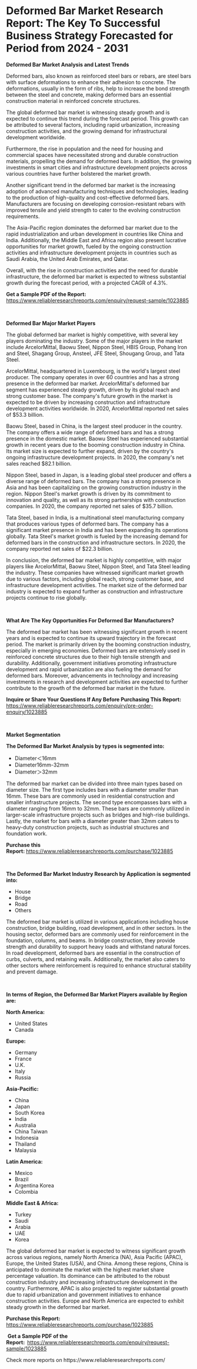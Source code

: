 <p><h1>Deformed Bar Market Research Report: The Key To Successful Business Strategy Forecasted for Period from 2024 - 2031</h1></p><p><strong>Deformed Bar Market Analysis and Latest Trends</strong></p>
<p><p>Deformed bars, also known as reinforced steel bars or rebars, are steel bars with surface deformations to enhance their adhesion to concrete. The deformations, usually in the form of ribs, help to increase the bond strength between the steel and concrete, making deformed bars an essential construction material in reinforced concrete structures.</p><p>The global deformed bar market is witnessing steady growth and is expected to continue this trend during the forecast period. This growth can be attributed to several factors, including rapid urbanization, increasing construction activities, and the growing demand for infrastructural development worldwide. </p><p>Furthermore, the rise in population and the need for housing and commercial spaces have necessitated strong and durable construction materials, propelling the demand for deformed bars. In addition, the growing investments in smart cities and infrastructure development projects across various countries have further bolstered the market growth.</p><p>Another significant trend in the deformed bar market is the increasing adoption of advanced manufacturing techniques and technologies, leading to the production of high-quality and cost-effective deformed bars. Manufacturers are focusing on developing corrosion-resistant rebars with improved tensile and yield strength to cater to the evolving construction requirements.</p><p>The Asia-Pacific region dominates the deformed bar market due to the rapid industrialization and urban development in countries like China and India. Additionally, the Middle East and Africa region also present lucrative opportunities for market growth, fueled by the ongoing construction activities and infrastructure development projects in countries such as Saudi Arabia, the United Arab Emirates, and Qatar.</p><p>Overall, with the rise in construction activities and the need for durable infrastructure, the deformed bar market is expected to witness substantial growth during the forecast period, with a projected CAGR of 4.3%.</p></p>
<p><strong>Get a Sample PDF of the Report:&nbsp;</strong> <a href="https://www.reliableresearchreports.com/enquiry/request-sample/1023885">https://www.reliableresearchreports.com/enquiry/request-sample/1023885</a></p>
<p>&nbsp;</p>
<p><strong>Deformed Bar Major Market Players</strong></p>
<p><p>The global deformed bar market is highly competitive, with several key players dominating the industry. Some of the major players in the market include ArcelorMittal, Baowu Steel, Nippon Steel, HBIS Group, Pohang Iron and Steel, Shagang Group, Ansteel, JFE Steel, Shougang Group, and Tata Steel.</p><p>ArcelorMittal, headquartered in Luxembourg, is the world's largest steel producer. The company operates in over 60 countries and has a strong presence in the deformed bar market. ArcelorMittal's deformed bar segment has experienced steady growth, driven by its global reach and strong customer base. The company's future growth in the market is expected to be driven by increasing construction and infrastructure development activities worldwide. In 2020, ArcelorMittal reported net sales of $53.3 billion.</p><p>Baowu Steel, based in China, is the largest steel producer in the country. The company offers a wide range of deformed bars and has a strong presence in the domestic market. Baowu Steel has experienced substantial growth in recent years due to the booming construction industry in China. Its market size is expected to further expand, driven by the country's ongoing infrastructure development projects. In 2020, the company's net sales reached $82.1 billion.</p><p>Nippon Steel, based in Japan, is a leading global steel producer and offers a diverse range of deformed bars. The company has a strong presence in Asia and has been capitalizing on the growing construction industry in the region. Nippon Steel's market growth is driven by its commitment to innovation and quality, as well as its strong partnerships with construction companies. In 2020, the company reported net sales of $35.7 billion.</p><p>Tata Steel, based in India, is a multinational steel manufacturing company that produces various types of deformed bars. The company has a significant market presence in India and has been expanding its operations globally. Tata Steel's market growth is fueled by the increasing demand for deformed bars in the construction and infrastructure sectors. In 2020, the company reported net sales of $22.3 billion.</p><p>In conclusion, the deformed bar market is highly competitive, with major players like ArcelorMittal, Baowu Steel, Nippon Steel, and Tata Steel leading the industry. These companies have witnessed significant market growth due to various factors, including global reach, strong customer base, and infrastructure development activities. The market size of the deformed bar industry is expected to expand further as construction and infrastructure projects continue to rise globally.</p></p>
<p>&nbsp;</p>
<p><strong>What Are The Key Opportunities For Deformed Bar Manufacturers?</strong></p>
<p><p>The deformed bar market has been witnessing significant growth in recent years and is expected to continue its upward trajectory in the forecast period. The market is primarily driven by the booming construction industry, especially in emerging economies. Deformed bars are extensively used in reinforced concrete structures due to their high tensile strength and durability. Additionally, government initiatives promoting infrastructure development and rapid urbanization are also fueling the demand for deformed bars. Moreover, advancements in technology and increasing investments in research and development activities are expected to further contribute to the growth of the deformed bar market in the future.</p></p>
<p><strong>Inquire or Share Your Questions If Any Before Purchasing This Report:</strong> <a href="https://www.reliableresearchreports.com/enquiry/pre-order-enquiry/1023885">https://www.reliableresearchreports.com/enquiry/pre-order-enquiry/1023885</a></p>
<p>&nbsp;</p>
<p><strong>Market Segmentation</strong></p>
<p><strong>The Deformed Bar Market Analysis by types is segmented into:</strong></p>
<p><ul><li>Diameter＜16mm</li><li>Diameter16mm-32mm</li><li>Diameter＞32mm</li></ul></p>
<p><p>The deformed bar market can be divided into three main types based on diameter size. The first type includes bars with a diameter smaller than 16mm. These bars are commonly used in residential construction and smaller infrastructure projects. The second type encompasses bars with a diameter ranging from 16mm to 32mm. These bars are commonly utilized in larger-scale infrastructure projects such as bridges and high-rise buildings. Lastly, the market for bars with a diameter greater than 32mm caters to heavy-duty construction projects, such as industrial structures and foundation work.</p></p>
<p><strong>Purchase this Report:&nbsp;</strong><a href="https://www.reliableresearchreports.com/purchase/1023885">https://www.reliableresearchreports.com/purchase/1023885</a></p>
<p>&nbsp;</p>
<p><strong>The Deformed Bar Market Industry Research by Application is segmented into:</strong></p>
<p><ul><li>House</li><li>Bridge</li><li>Road</li><li>Others</li></ul></p>
<p><p>The deformed bar market is utilized in various applications including house construction, bridge building, road development, and in other sectors. In the housing sector, deformed bars are commonly used for reinforcement in the foundation, columns, and beams. In bridge construction, they provide strength and durability to support heavy loads and withstand natural forces. In road development, deformed bars are essential in the construction of curbs, culverts, and retaining walls. Additionally, the market also caters to other sectors where reinforcement is required to enhance structural stability and prevent damage.</p></p>
<p>&nbsp;</p>
<p><strong>In terms of Region, the Deformed Bar Market Players available by Region are:</strong></p>
<p>
    <p> <strong> North America: </strong>
        <ul>
            <li>United States</li>
            <li>Canada</li>
        </ul>
        </p> 
    <p> <strong> Europe: </strong>
        <ul>
            <li>Germany</li>
            <li>France</li>
            <li>U.K.</li>
            <li>Italy</li>
            <li>Russia</li>
        </ul>
        </p> 
    <p> <strong> Asia-Pacific: </strong>
        <ul>
            <li>China</li>
            <li>Japan</li>
            <li>South Korea</li>
            <li>India</li>
            <li>Australia</li>
            <li>China Taiwan</li>
            <li>Indonesia</li>
            <li>Thailand</li>
            <li>Malaysia</li>
        </ul>
        </p> 
    <p> <strong> Latin America: </strong>
        <ul>
            <li>Mexico</li>
            <li>Brazil</li>
            <li>Argentina Korea</li>
            <li>Colombia</li>
        </ul>
        </p> 
    <p> <strong> Middle East & Africa: </strong>
        <ul>
            <li>Turkey</li>
            <li>Saudi</li>
            <li>Arabia</li>
            <li>UAE</li>
            <li>Korea</li>
        </ul>
    </p>
    </p>
<p><p>The global deformed bar market is expected to witness significant growth across various regions, namely North America (NA), Asia Pacific (APAC), Europe, the United States (USA), and China. Among these regions, China is anticipated to dominate the market with the highest market share percentage valuation. Its dominance can be attributed to the robust construction industry and increasing infrastructure development in the country. Furthermore, APAC is also projected to register substantial growth due to rapid urbanization and government initiatives to enhance construction activities. Europe and North America are expected to exhibit steady growth in the deformed bar market.</p></p>
<p><strong>Purchase this Report: </strong><a href="https://www.reliableresearchreports.com/purchase/1023885">https://www.reliableresearchreports.com/purchase/1023885</a></p>
<p>&nbsp;<strong>Get a Sample PDF of the Report:&nbsp;&nbsp;</strong><a href="https://www.reliableresearchreports.com/enquiry/request-sample/1023885">https://www.reliableresearchreports.com/enquiry/request-sample/1023885</a></p>
<p><strong></strong></p>
<p>Check more reports on https://www.reliableresearchreports.com/</p>
